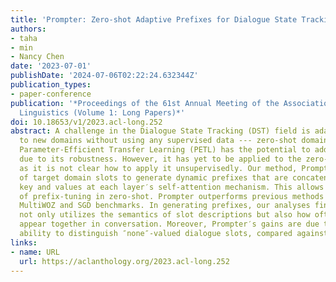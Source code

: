 ```yaml
---
title: 'Prompter: Zero-shot Adaptive Prefixes for Dialogue State Tracking Domain Adaptation'
authors:
- taha
- min
- Nancy Chen
date: '2023-07-01'
publishDate: '2024-07-06T02:22:24.632344Z'
publication_types:
- paper-conference
publication: '*Proceedings of the 61st Annual Meeting of the Association for Computational
  Linguistics (Volume 1: Long Papers)*'
doi: 10.18653/v1/2023.acl-long.252
abstract: A challenge in the Dialogue State Tracking (DST) field is adapting models
  to new domains without using any supervised data --- zero-shot domain adaptation.
  Parameter-Efficient Transfer Learning (PETL) has the potential to address this problem
  due to its robustness. However, it has yet to be applied to the zero-shot scenarios,
  as it is not clear how to apply it unsupervisedly. Our method, Prompter, uses descriptions
  of target domain slots to generate dynamic prefixes that are concatenated to the
  key and values at each layer′s self-attention mechanism. This allows for the use
  of prefix-tuning in zero-shot. Prompter outperforms previous methods on both the
  MultiWOZ and SGD benchmarks. In generating prefixes, our analyses find that Prompter
  not only utilizes the semantics of slot descriptions but also how often the slots
  appear together in conversation. Moreover, Prompter′s gains are due to its improved
  ability to distinguish ″none″-valued dialogue slots, compared against baselines.
links:
- name: URL
  url: https://aclanthology.org/2023.acl-long.252
---
```

